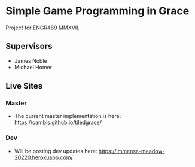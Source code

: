 # Simple Game Programming in Grace
Project for ENGR489 MMXVII. 

## Supervisors
- James Noble
- Michael Homer

## Live Sites
### Master
- The current master implementation is here:
https://cambis.github.io/tiledgrace/

### Dev
- Will be posting dev updates here:
https://immense-meadow-20220.herokuapp.com/
